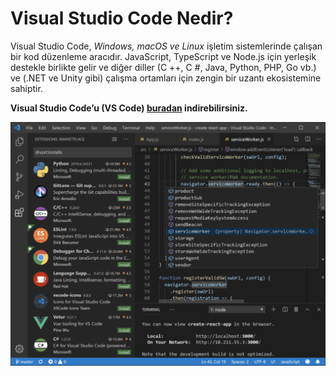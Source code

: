 # Visual Studio Code Nedir?

Visual Studio Code, *Windows, macOS ve Linux* işletim sistemlerinde çalışan bir kod düzenleme aracıdır. JavaScript, TypeScript ve Node.js için yerleşik destekle birlikte gelir ve diğer diller (C ++, C #, Java, Python, PHP, Go vb.) ve (.NET ve Unity gibi) çalışma ortamları için zengin bir uzantı ekosistemine sahiptir.

**Visual Studio Code’u (VS Code) [buradan](https://code.visualstudio.com/) indirebilirsiniz.**

![vs-code-nedir](https://raw.githubusercontent.com/Kodluyoruz/taskforce/main/editor-kullanimi/visual-studio-code/visual-studio-code-nedir/figures/vs-code-nedir.png)

